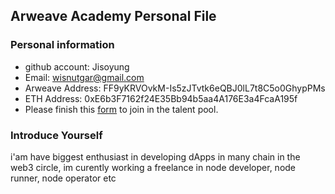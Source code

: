 ## Arweave Academy Personal File

### Personal information

- github account: Jisoyung
- Email: wisnutgar@gmail.com
- Arweave Address: FF9yKRVOvkM-Is5zJTvtk6eQBJ0lL7t8C5o0GhypPMs
- ETH Address: 0xE6b3F7162f24E35Bb94b5aa4A176E3a4FcaA195f
- Please finish this [form](https://docs.google.com/forms/d/e/1FAIpQLSfWA5fIIcBgmRppm3jNz5vmf9Mai_QMVil-2pO4r7YKn_Zhtw/viewform?usp=sf_link) to join in the talent pool.

### Introduce Yourself
 i'am have biggest enthusiast in developing dApps in many chain in the web3 circle, im curently working a freelance in node developer, node runner, node operator etc